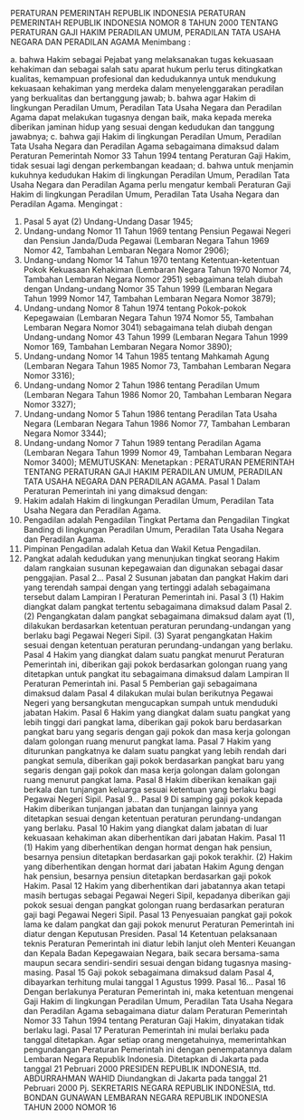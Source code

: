  PERATURAN PEMERINTAH REPUBLIK INDONESIA PERATURAN PEMERINTAH REPUBLIK INDONESIA NOMOR 8 TAHUN 2000 TENTANG PERATURAN GAJI HAKIM PERADILAN UMUM, PERADILAN TATA USAHA NEGARA DAN PERADILAN AGAMA
Menimbang :

a. bahwa Hakim sebagai Pejabat yang melaksanakan tugas kekuasaan kehakiman dan sebagai salah satu aparat hukum perlu terus ditingkatkan kualitas, kemampuan profesional dan kedudukannya untuk mendukung kekuasaan kehakiman yang merdeka dalam menyelenggarakan peradilan yang berkualitas dan bertanggung jawab;
b. bahwa agar Hakim di lingkungan Peradilan Umum, Peradilan Tata Usaha Negara dan Peradilan Agama dapat melakukan tugasnya dengan baik, maka kepada mereka diberikan jaminan hidup yang sesuai dengan kedudukan dan tanggung jawabnya;
c. bahwa gaji Hakim di lingkungan Peradilan Umum, Peradilan Tata Usaha Negara dan Peradilan Agama sebagaimana dimaksud dalam Peraturan Pemerintah Nomor 33 Tahun 1994 tentang Peraturan Gaji Hakim, tidak sesuai lagi dengan perkembangan keadaan;
d. bahwa untuk menjamin kukuhnya kedudukan Hakim di lingkungan Peradilan Umum, Peradilan Tata Usaha Negara dan Peradilan Agama perlu mengatur kembali Peraturan Gaji Hakim di lingkungan Peradilan Umum, Peradilan Tata Usaha Negara dan Peradilan Agama.
Mengingat :

1. Pasal 5 ayat (2) Undang-Undang Dasar 1945;
2. Undang-undang Nomor 11 Tahun 1969 tentang Pensiun Pegawai Negeri dan Pensiun Janda/Duda Pegawai (Lembaran Negara Tahun 1969 Nomor 42, Tambahan Lembaran Negara Nomor 2906);
3. Undang-undang Nomor 14 Tahun 1970 tentang Ketentuan-ketentuan Pokok Kekuasaan Kehakiman (Lembaran Negara Tahun 1970 Nomor 74, Tambahan Lembaran Negara Nomor 2951) sebagaimana telah diubah dengan Undang-undang Nomor 35 Tahun 1999 (Lembaran Negara Tahun 1999 Nomor 147, Tambahan Lembaran Negara Nomor 3879);
4. Undang-undang Nomor 8 Tahun 1974 tentang Pokok-pokok Kepegawaian (Lembaran Negara Tahun 1974 Nomor 55, Tambahan Lembaran Negara Nomor 3041) sebagaimana telah diubah dengan Undang-undang Nomor 43 Tahun 1999 (Lembaran Negara Tahun 1999 Nomor 169, Tambahan Lembaran Negara Nomor 3890);
5. Undang-undang Nomor 14 Tahun 1985 tentang Mahkamah Agung (Lembaran Negara Tahun 1985 Nomor 73, Tambahan Lembaran Negara Nomor 3316);
6. Undang-undang Nomor 2 Tahun 1986 tentang Peradilan Umum (Lembaran Negara Tahun 1986 Nomor 20, Tambahan Lembaran Negara Nomor 3327);
7. Undang-undang Nomor 5 Tahun 1986 tentang Peradilan Tata Usaha Negara (Lembaran Negara Tahun 1986 Nomor 77, Tambahan Lembaran Negara Nomor 3344);
8. Undang-undang Nomor 7 Tahun 1989 tentang Peradilan Agama (Lembaran Negara Tahun 1999 Nomor 49, Tambahan Lembaran Negara Nomor 3400);
MEMUTUSKAN:
 Menetapkan : PERATURAN PEMERINTAH TENTANG PERATURAN GAJI HAKIM PERADILAN UMUM, PERADILAN TATA USAHA NEGARA DAN PERADILAN AGAMA.
Pasal 1
Dalam Peraturan Pemerintah ini yang dimaksud dengan:
1. Hakim adalah Hakim di lingkungan Peradilan Umum, Peradilan Tata Usaha Negara dan Peradilan Agama.
2. Pengadilan adalah Pengadilan Tingkat Pertama dan Pengadilan Tingkat Banding di lingkungan Peradilan Umum, Peradilan Tata Usaha Negara dan Peradilan Agama.
3. Pimpinan Pengadilan adalah Ketua dan Wakil Ketua Pengadilan.
4. Pangkat adalah kedudukan yang menunjukan tingkat seorang Hakim dalam rangkaian susunan kepegawaian dan digunakan sebagai dasar penggajian. Pasal 2...
Pasal 2
Susunan jabatan dan pangkat Hakim dari yang terendah sampai dengan yang tertinggi adalah sebagaimana tersebut dalam Lampiran I Peraturan Pemerintah ini.
Pasal 3
(1) Hakim diangkat dalam pangkat tertentu sebagaimana dimaksud dalam Pasal 2.
(2) Pengangkatan dalam pangkat sebagaimana dimaksud dalam ayat (1), dilakukan berdasarkan ketentuan peraturan perundang-undangan yang berlaku bagi Pegawai Negeri Sipil.
(3) Syarat pengangkatan Hakim sesuai dengan ketentuan peraturan perundang-undangan yang berlaku.
Pasal 4
Hakim yang diangkat dalam suatu pangkat menurut Peraturan Pemerintah ini, diberikan gaji pokok berdasarkan golongan ruang yang ditetapkan untuk pangkat itu sebagaimana dimaksud dalam Lampiran II Peraturan Pemerintah ini.
Pasal 5
Pemberian gaji sebagaimana dimaksud dalam Pasal 4 dilakukan mulai bulan berikutnya Pegawai Negeri yang bersangkutan mengucapkan sumpah untuk menduduki jabatan Hakim.
Pasal 6
Hakim yang diangkat dalam suatu pangkat yang lebih tinggi dari pangkat lama, diberikan gaji pokok baru berdasarkan pangkat baru yang segaris dengan gaji pokok dan masa kerja golongan dalam golongan ruang menurut pangkat lama.
Pasal 7
Hakim yang diturunkan pangkatnya ke dalam suatu pangkat yang lebih rendah dari pangkat semula, diberikan gaji pokok berdasarkan pangkat baru yang segaris dengan gaji pokok dan masa kerja golongan dalam golongan ruang menurut pangkat lama.
Pasal 8
Hakim diberikan kenaikan gaji berkala dan tunjangan keluarga sesuai ketentuan yang berlaku bagi Pegawai Negeri Sipil. Pasal 9...
Pasal 9
Di samping gaji pokok kepada Hakim diberikan tunjangan jabatan dan tunjangan lainnya yang ditetapkan sesuai dengan ketentuan peraturan perundang-undangan yang berlaku.
Pasal 10
Hakim yang diangkat dalam jabatan di luar kekuasaan kehakiman akan diberhentikan dari jabatan Hakim.
Pasal 11
(1) Hakim yang diberhentikan dengan hormat dengan hak pensiun, besarnya pensiun ditetapkan berdasarkan gaji pokok terakhir.
(2) Hakim yang diberhentikan dengan hormat dari jabatan Hakim Agung dengan hak pensiun, besarnya pensiun ditetapkan berdasarkan gaji pokok Hakim.
Pasal 12
Hakim yang diberhentikan dari jabatannya akan tetapi masih bertugas sebagai Pegawai Negeri Sipil, kepadanya diberikan gaji pokok sesuai dengan pangkat golongan ruang berdasarkan peraturan gaji bagi Pegawai Negeri Sipil.
Pasal 13
Penyesuaian pangkat gaji pokok lama ke dalam pangkat dan gaji pokok menurut Peraturan Pemerintah ini diatur dengan Keputusan Presiden.
Pasal 14
Ketentuan pelaksanaan teknis Peraturan Pemerintah ini diatur lebih lanjut oleh Menteri Keuangan dan Kepala Badan Kepegawaian Negara, baik secara bersama-sama maupun secara sendiri-sendiri sesuai dengan bidang tugasnya masing-masing.
Pasal 15
Gaji pokok sebagaimana dimaksud dalam Pasal 4, dibayarkan terhitung mulai tanggal 1 Agustus 1999. Pasal 16...
Pasal 16
Dengan berlakunya Peraturan Pemerintah ini, maka ketentuan mengenai Gaji Hakim di lingkungan Peradilan Umum, Peradilan Tata Usaha Negara dan Peradilan Agama sebagaimana diatur dalam Peraturan Pemerintah Nomor 33 Tahun 1994 tentang Peraturan Gaji Hakim, dinyatakan tidak berlaku lagi.
Pasal 17
Peraturan Pemerintah ini mulai berlaku pada tanggal ditetapkan.
Agar setiap orang mengetahuinya, memerintahkan pengundangan Peraturan Pemerintah ini dengan penempatannya dalam Lembaran Negara Republik Indonesia. Ditetapkan di Jakarta pada tanggal 21 Pebruari 2000 PRESIDEN REPUBLIK INDONESIA, ttd. ABDURRAHMAN WAHID Diundangkan di Jakarta pada tanggal 21 Pebruari 2000 Pj. SEKRETARIS NEGARA REPUBLIK INDONESIA, ttd. BONDAN GUNAWAN LEMBARAN NEGARA REPUBLIK INDONESIA TAHUN 2000 NOMOR 16